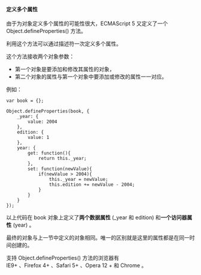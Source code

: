 #### 定义多个属性

由于为对象定义多个属性的可能性很大，ECMAScript 5 又定义了一个 Object.defineProperties() 方法。  

利用这个方法可以通过描述符一次定义多个属性。  

这个方法接收两个对象参数：  
 - 第一个对象是要添加和修改其属性的对象，  
 - 第二个对象的属性与第一个对象中要添加或修改的属性一一对应。  
 
例如：

	var book = {};

    Object.defineProperties(book, {
    	_year: {
        	value: 2004
        },
        edition: {
        	value: 1
       	},
        year: {
        	get: function(){
            	return this._year;
            },
            set: function(newValue){
            	if(newValue > 2004){
                	this._year = newValue;
                    this.edition += newValue - 2004;
                }
            }
        }
    });

以上代码在 book 对象上定义了**两个数据属性** (_year 和 edition) 和**一个访问器属性** (year) 。  

最终的对象与上一节中定义的对象相同。唯一的区别就是这里的属性都是在同一时间创建的。  

支持 Object.defineProperties() 方法的浏览器有   
IE9+ 、Firefox 4+ 、Safari 5+ 、Opera 12 + 和 Chrome 。

